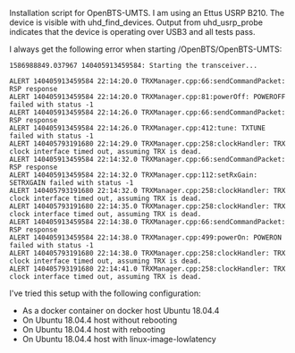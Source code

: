 Installation script for OpenBTS-UMTS.
I am using an Ettus USRP B210.
The device is visible with uhd_find_devices.
Output from uhd_usrp_probe indicates that the device is operating over USB3 and all tests pass.

I always get the following error when starting /OpenBTS/OpenBTS-UMTS:

	1586988849.037967 140405913459584: Starting the transceiver...

	ALERT 140405913459584 22:14:20.0 TRXManager.cpp:66:sendCommandPacket: RSP response 
	ALERT 140405913459584 22:14:20.0 TRXManager.cpp:81:powerOff: POWEROFF failed with status -1
	ALERT 140405913459584 22:14:26.0 TRXManager.cpp:66:sendCommandPacket: RSP response 
	ALERT 140405913459584 22:14:26.0 TRXManager.cpp:412:tune: TXTUNE failed with status -1
	ALERT 140405793191680 22:14:29.0 TRXManager.cpp:258:clockHandler: TRX clock interface timed out, assuming TRX is dead.
	ALERT 140405913459584 22:14:32.0 TRXManager.cpp:66:sendCommandPacket: RSP response 
	ALERT 140405913459584 22:14:32.0 TRXManager.cpp:112:setRxGain: SETRXGAIN failed with status -1
	ALERT 140405793191680 22:14:32.0 TRXManager.cpp:258:clockHandler: TRX clock interface timed out, assuming TRX is dead.
	ALERT 140405793191680 22:14:35.0 TRXManager.cpp:258:clockHandler: TRX clock interface timed out, assuming TRX is dead.
	ALERT 140405913459584 22:14:38.0 TRXManager.cpp:66:sendCommandPacket: RSP response 
	ALERT 140405913459584 22:14:38.0 TRXManager.cpp:499:powerOn: POWERON failed with status -1
	ALERT 140405793191680 22:14:38.0 TRXManager.cpp:258:clockHandler: TRX clock interface timed out, assuming TRX is dead.
	ALERT 140405793191680 22:14:41.0 TRXManager.cpp:258:clockHandler: TRX clock interface timed out, assuming TRX is dead.

I've tried this setup with the following configuration:
 * As a docker container on docker host Ubuntu 18.04.4
 * On Ubuntu 18.04.4 host without rebooting
 * On Ubuntu 18.04.4 host with rebooting
 * On Ubuntu 18.04.4 host with linux-image-lowlatency
